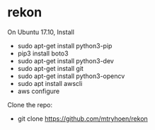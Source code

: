 # rekon

On Ubuntu 17.10,
Install
 - sudo apt-get install python3-pip
 - pip3 install boto3
 - sudo apt-get install python3-dev
 - sudo apt-get install git
 - sudo apt-get install python3-opencv
 - sudo apt install awscli
 - aws configure

 Clone the repo:
  - git clone https://github.com/mtryhoen/rekon
